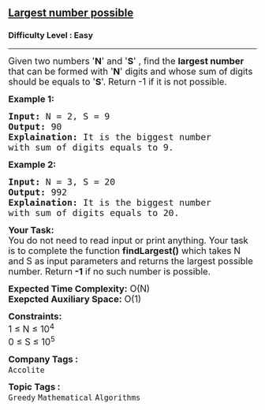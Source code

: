 <h2><a href="https://www.geeksforgeeks.org/problems/largest-number-possible5028/1?page=3&difficulty=Basic&sortBy=submissions">Largest number possible</a></h2><h3>Difficulty Level : Easy</h3><hr><div class="problems_problem_content__Xm_eO"><p><span style="font-size: 18px;">Given two numbers '<strong>N</strong>' and '<strong>S</strong>' , find the <strong>largest number</strong> that can be formed with '<strong>N</strong>' digits and whose sum of digits should be equals to '<strong>S</strong>'. Return -1 if it is not possible.</span></p>
<p><strong><span style="font-size: 18px;">Example 1:</span></strong></p>
<pre><span style="font-size: 18px;"><strong>Input:</strong> N = 2, S = 9
<strong>Output:</strong> 90
<strong>Explaination:</strong> It is the biggest number 
with sum of digits equals to 9.</span></pre>
<p><strong><span style="font-size: 18px;">Example 2:</span></strong></p>
<pre><span style="font-size: 18px;"><strong>Input:</strong> N = 3, S = 20
<strong>Output:</strong> 992
<strong>Explaination:</strong> It is the biggest number 
with sum of digits equals to 20.</span></pre>
<p><span style="font-size: 18px;"><strong>Your Task:</strong><br>You do not need to read input or print anything. Your task is to complete the function <strong>findLargest()</strong> which takes N and S as input parameters and returns the largest possible number. Return<strong> -1</strong> if no such number is possible.</span></p>
<p><span style="font-size: 18px;"><strong>Expected Time Complexity:</strong> O(N)<br><strong>Exepcted Auxiliary Space:</strong> O(1)</span></p>
<p><span style="font-size: 18px;"><strong>Constraints:</strong><br>1 ≤ N ≤ 10<sup>4</sup><br>0 ≤ S ≤ 10<sup>5</sup></span></p></div><p><span style=font-size:18px><strong>Company Tags : </strong><br><code>Accolite</code>&nbsp;<br><p><span style=font-size:18px><strong>Topic Tags : </strong><br><code>Greedy</code>&nbsp;<code>Mathematical</code>&nbsp;<code>Algorithms</code>&nbsp;